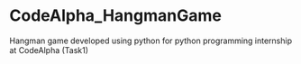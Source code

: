 # CodeAlpha_HangmanGame
Hangman game developed using python for python programming internship at CodeAlpha (Task1)

